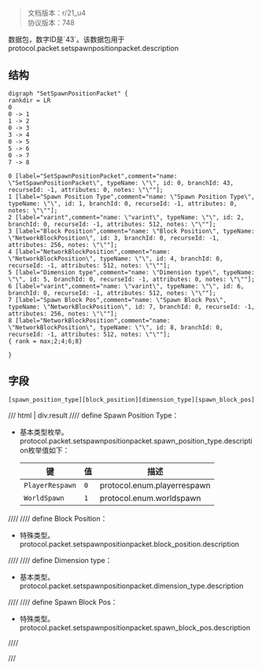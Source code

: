 # <!-- md:samp SetSpawnPositionPacket -->

> 文档版本：r/21_u4<br/>协议版本：748

<!-- md:samp SetSpawnPositionPacket -->数据包，数字ID是`43`。该数据包用于protocol.packet.setspawnpositionpacket.description

## 结构

```viz
digraph "SetSpawnPositionPacket" {
rankdir = LR
0
0 -> 1
1 -> 2
0 -> 3
3 -> 4
0 -> 5
5 -> 6
0 -> 7
7 -> 8

0 [label="SetSpawnPositionPacket",comment="name: \"SetSpawnPositionPacket\", typeName: \"\", id: 0, branchId: 43, recurseId: -1, attributes: 0, notes: \"\""];
1 [label="Spawn Position Type",comment="name: \"Spawn Position Type\", typeName: \"\", id: 1, branchId: 0, recurseId: -1, attributes: 0, notes: \"\""];
2 [label="varint",comment="name: \"varint\", typeName: \"\", id: 2, branchId: 0, recurseId: -1, attributes: 512, notes: \"\""];
3 [label="Block Position",comment="name: \"Block Position\", typeName: \"NetworkBlockPosition\", id: 3, branchId: 0, recurseId: -1, attributes: 256, notes: \"\""];
4 [label="NetworkBlockPosition",comment="name: \"NetworkBlockPosition\", typeName: \"\", id: 4, branchId: 0, recurseId: -1, attributes: 512, notes: \"\""];
5 [label="Dimension type",comment="name: \"Dimension type\", typeName: \"\", id: 5, branchId: 0, recurseId: -1, attributes: 0, notes: \"\""];
6 [label="varint",comment="name: \"varint\", typeName: \"\", id: 6, branchId: 0, recurseId: -1, attributes: 512, notes: \"\""];
7 [label="Spawn Block Pos",comment="name: \"Spawn Block Pos\", typeName: \"NetworkBlockPosition\", id: 7, branchId: 0, recurseId: -1, attributes: 256, notes: \"\""];
8 [label="NetworkBlockPosition",comment="name: \"NetworkBlockPosition\", typeName: \"\", id: 8, branchId: 0, recurseId: -1, attributes: 512, notes: \"\""];
{ rank = max;2;4;6;8}

}

```

## 字段

```title='SetSpawnPositionPacket'
[spawn_position_type][block_position][dimension_type][spawn_block_pos]
```

/// html | div.result
//// define
Spawn Position Type：<!-- md:samp varint -->

- 基本类型枚举。protocol.packet.setspawnpositionpacket.spawn_position_type.description枚举值如下：

  |键|值|描述|
  |---|---|---|
  |`PlayerRespawn`|`0`|protocol.enum.playerrespawn|
  |`WorldSpawn`|`1`|protocol.enum.worldspawn|



////
//// define
Block Position：[<!-- md:samp NetworkBlockPosition -->](../types/networkblockposition.md)

- 特殊类型。protocol.packet.setspawnpositionpacket.block_position.description


////
//// define
Dimension type：<!-- md:samp varint -->

- 基本类型。protocol.packet.setspawnpositionpacket.dimension_type.description


////
//// define
Spawn Block Pos：[<!-- md:samp NetworkBlockPosition -->](../types/networkblockposition.md)

- 特殊类型。protocol.packet.setspawnpositionpacket.spawn_block_pos.description


////

///

